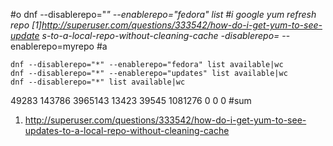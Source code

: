 #o
dnf --disablerepo="*" --enablerepo="fedora" list
#i
google yum refresh repo
[1]http://superuser.com/questions/333542/how-do-i-get-yum-to-see-update
s-to-a-local-repo-without-cleaning-cache
-disablerepo=* --enablerepo=myrepo
#a
```
dnf --disablerepo="*" --enablerepo="fedora" list available|wc
dnf --disablerepo="*" --enablerepo="updates" list available|wc
dnf --disablerepo="*" list available|wc
```
  49283  143786 3965143
  13423   39545 1081276
      0       0       0
#sum
1. http://superuser.com/questions/333542/how-do-i-get-yum-to-see-updates-to-a-local-repo-without-cleaning-cache

